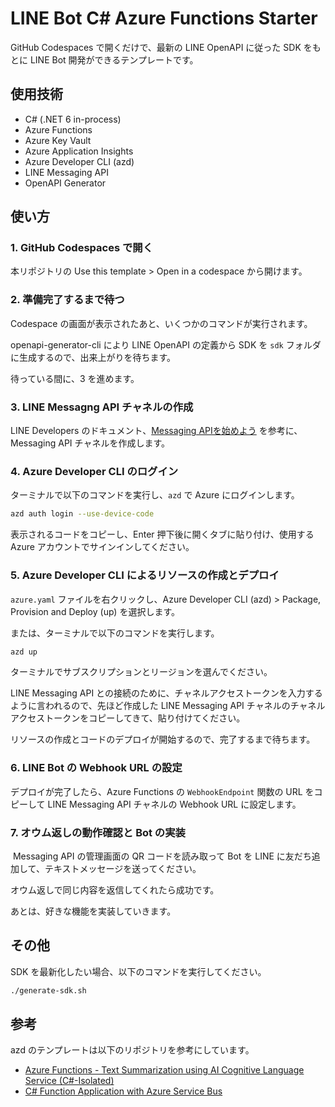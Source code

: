 # LINE Bot C# Azure Functions Starter

GitHub Codespaces で開くだけで、最新の LINE OpenAPI に従った SDK をもとに LINE Bot 開発ができるテンプレートです。

## 使用技術

- C# (.NET 6 in-process)
- Azure Functions
- Azure Key Vault
- Azure Application Insights
- Azure Developer CLI (azd)
- LINE Messaging API
- OpenAPI Generator

## 使い方

### 1. GitHub Codespaces で開く

本リポジトリの Use this template > Open in a codespace から開けます。

### 2. 準備完了するまで待つ

Codespace の画面が表示されたあと、いくつかのコマンドが実行されます。

openapi-generator-cli により LINE OpenAPI の定義から SDK を `sdk` フォルダに生成するので、出来上がりを待ちます。

待っている間に、3 を進めます。

### 3. LINE Messagng API チャネルの作成

LINE Developers のドキュメント、[Messaging APIを始めよう](https://developers.line.biz/ja/docs/messaging-api/getting-started/) を参考に、Messaging API チャネルを作成します。

### 4. Azure Developer CLI のログイン

ターミナルで以下のコマンドを実行し、`azd` で Azure にログインします。

```bash
azd auth login --use-device-code
```

表示されるコードをコピーし、Enter 押下後に開くタブに貼り付け、使用する Azure アカウントでサインインしてください。

### 5. Azure Developer CLI によるリソースの作成とデプロイ

`azure.yaml` ファイルを右クリックし、Azure Developer CLI (azd) > Package, Provision and Deploy (up) を選択します。

または、ターミナルで以下のコマンドを実行します。

```bash
azd up
```

ターミナルでサブスクリプションとリージョンを選んでください。

LINE Messaging API との接続のために、チャネルアクセストークンを入力するように言われるので、先ほど作成した LINE Messaging API チャネルのチャネルアクセストークンをコピーしてきて、貼り付けてください。

リソースの作成とコードのデプロイが開始するので、完了するまで待ちます。

### 6. LINE Bot の Webhook URL の設定

デプロイが完了したら、Azure Functions の `WebhookEndpoint` 関数の URL をコピーして LINE Messaging API チャネルの Webhook URL に設定します。

### 7. オウム返しの動作確認と Bot の実装
​
Messaging API の管理画面の QR コードを読み取って Bot を LINE に友だち追加して、テキストメッセージを送ってください。

オウム返しで同じ内容を返信してくれたら成功です。

あとは、好きな機能を実装していきます。

## その他

SDK を最新化したい場合、以下のコマンドを実行してください。

```bash
./generate-sdk.sh
```


## 参考

azd のテンプレートは以下のリポジトリを参考にしています。
- [Azure Functions - Text Summarization using AI Cognitive Language Service (C#-Isolated)](https://github.com/Azure-Samples/function-csharp-ai-textsummarize)
- [C# Function Application with Azure Service Bus](https://github.com/Gordonby/servicebus-dotnet-functionapp)
